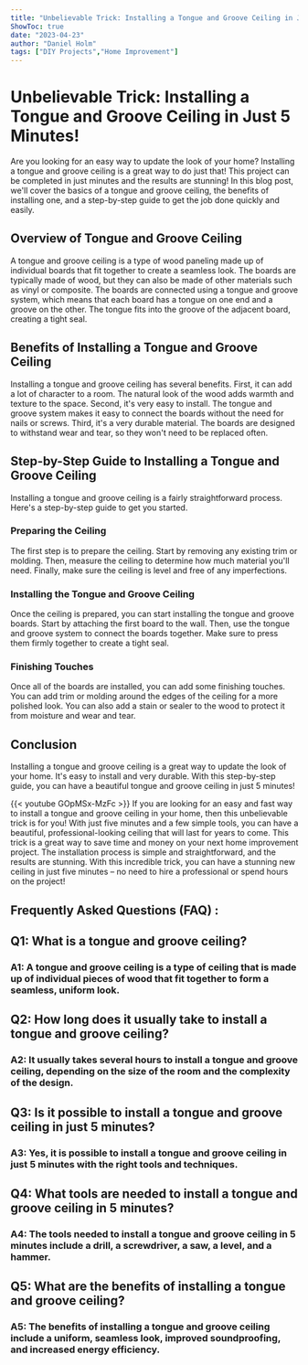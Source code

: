 ```yaml
---
title: "Unbelievable Trick: Installing a Tongue and Groove Ceiling in Just 5 Minutes!"
ShowToc: true 
date: "2023-04-23"
author: "Daniel Holm" 
tags: ["DIY Projects","Home Improvement"]
---
```

# Unbelievable Trick: Installing a Tongue and Groove Ceiling in Just 5 Minutes!

Are you looking for an easy way to update the look of your home? Installing a tongue and groove ceiling is a great way to do just that! This project can be completed in just  minutes and the results are stunning! In this blog post, we'll cover the basics of a tongue and groove ceiling, the benefits of installing one, and a step-by-step guide to get the job done quickly and easily. 

## Overview of Tongue and Groove Ceiling

A tongue and groove ceiling is a type of wood paneling made up of individual boards that fit together to create a seamless look. The boards are typically made of wood, but they can also be made of other materials such as vinyl or composite. The boards are connected using a tongue and groove system, which means that each board has a tongue on one end and a groove on the other. The tongue fits into the groove of the adjacent board, creating a tight seal.

## Benefits of Installing a Tongue and Groove Ceiling

Installing a tongue and groove ceiling has several benefits. First, it can add a lot of character to a room. The natural look of the wood adds warmth and texture to the space. Second, it's very easy to install. The tongue and groove system makes it easy to connect the boards without the need for nails or screws. Third, it's a very durable material. The boards are designed to withstand wear and tear, so they won't need to be replaced often.

## Step-by-Step Guide to Installing a Tongue and Groove Ceiling

Installing a tongue and groove ceiling is a fairly straightforward process. Here's a step-by-step guide to get you started. 

### Preparing the Ceiling

The first step is to prepare the ceiling. Start by removing any existing trim or molding. Then, measure the ceiling to determine how much material you'll need. Finally, make sure the ceiling is level and free of any imperfections.

### Installing the Tongue and Groove Ceiling

Once the ceiling is prepared, you can start installing the tongue and groove boards. Start by attaching the first board to the wall. Then, use the tongue and groove system to connect the boards together. Make sure to press them firmly together to create a tight seal.

### Finishing Touches

Once all of the boards are installed, you can add some finishing touches. You can add trim or molding around the edges of the ceiling for a more polished look. You can also add a stain or sealer to the wood to protect it from moisture and wear and tear.

## Conclusion

Installing a tongue and groove ceiling is a great way to update the look of your home. It's easy to install and very durable. With this step-by-step guide, you can have a beautiful tongue and groove ceiling in just 5 minutes!

{{< youtube GOpMSx-MzFc >}} 
If you are looking for an easy and fast way to install a tongue and groove ceiling in your home, then this unbelievable trick is for you! With just five minutes and a few simple tools, you can have a beautiful, professional-looking ceiling that will last for years to come. This trick is a great way to save time and money on your next home improvement project. The installation process is simple and straightforward, and the results are stunning. With this incredible trick, you can have a stunning new ceiling in just five minutes – no need to hire a professional or spend hours on the project!

## Frequently Asked Questions (FAQ) :
<h2>Q1: What is a tongue and groove ceiling?</h2>

<h3>A1: A tongue and groove ceiling is a type of ceiling that is made up of individual pieces of wood that fit together to form a seamless, uniform look.</h3>

<h2>Q2: How long does it usually take to install a tongue and groove ceiling?</h2>

<h3>A2: It usually takes several hours to install a tongue and groove ceiling, depending on the size of the room and the complexity of the design.</h3>

<h2>Q3: Is it possible to install a tongue and groove ceiling in just 5 minutes?</h2>

<h3>A3: Yes, it is possible to install a tongue and groove ceiling in just 5 minutes with the right tools and techniques.</h3>

<h2>Q4: What tools are needed to install a tongue and groove ceiling in 5 minutes?</h2>

<h3>A4: The tools needed to install a tongue and groove ceiling in 5 minutes include a drill, a screwdriver, a saw, a level, and a hammer.</h3>

<h2>Q5: What are the benefits of installing a tongue and groove ceiling?</h2>

<h3>A5: The benefits of installing a tongue and groove ceiling include a uniform, seamless look, improved soundproofing, and increased energy efficiency.</h3>





